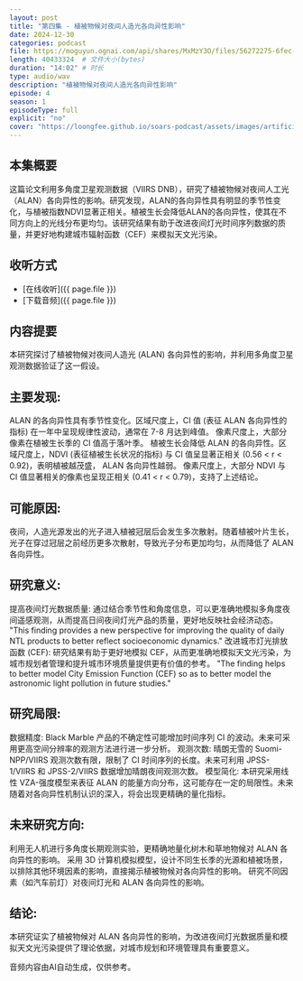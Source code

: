 ```yaml
---
layout: post
title: "第四集 - 植被物候对夜间人造光各向异性影响"
date: 2024-12-30
categories: podcast
file: https://moguyun.ognai.com/api/shares/MxMzY3O/files/56272275-6fec-475e-a333-00b9c699980b
length: 40433324  # 文件大小(bytes)
duration: "14:02" # 时长
type: audio/wav
description: "植被物候对夜间人造光各向异性影响"
episode: 4
season: 1
episodeType: full
explicit: "no"
cover: "https://loongfee.github.io/soars-podcast/assets/images/artificial-intelligence.png"
---
```


## 本集概要

这篇论文利用多角度卫星观测数据（VIIRS DNB），研究了植被物候对夜间人工光（ALAN）各向异性的影响。研究发现，ALAN的各向异性具有明显的季节性变化，与植被指数NDVI显著正相关。植被生长会降低ALAN的各向异性，使其在不同方向上的光线分布更均匀。该研究结果有助于改进夜间灯光时间序列数据的质量，并更好地构建城市辐射函数（CEF）来模拟天文光污染。

## 收听方式

- [在线收听]({{ page.file }})
- [下载音频]({{ page.file }})

## 内容提要

本研究探讨了植被物候对夜间人造光 (ALAN) 各向异性的影响，并利用多角度卫星观测数据验证了这一假设。

## 主要发现:

ALAN 的各向异性具有季节性变化。区域尺度上，CI 值 (表征 ALAN 各向异性的指标) 在一年中呈现规律性波动，通常在 7-8 月达到峰值。
像素尺度上，大部分像素在植被生长季的 CI 值高于落叶季。
植被生长会降低 ALAN 的各向异性。区域尺度上，NDVI (表征植被生长状况的指标) 与 CI 值呈显著正相关 (0.56 < r < 0.92)，表明植被越茂盛， ALAN 各向异性越弱。
像素尺度上，大部分 NDVI 与 CI 值显著相关的像素也呈现正相关 (0.41 < r < 0.79)，支持了上述结论。

## 可能原因:

夜间，人造光源发出的光子进入植被冠层后会发生多次散射。随着植被叶片生长，光子在穿过冠层之前经历更多次散射，导致光子分布更加均匀，从而降低了 ALAN 各向异性。

## 研究意义:

提高夜间灯光数据质量: 通过结合季节性和角度信息，可以更准确地模拟多角度夜间遥感观测，从而提高日间夜间灯光产品的质量，更好地反映社会经济动态。
"This finding provides a new perspective for improving the quality of daily NTL products to better reflect socioeconomic dynamics."
改进城市灯光排放函数 (CEF): 研究结果有助于更好地模拟 CEF，从而更准确地模拟天文光污染，为城市规划者管理和提升城市环境质量提供更有价值的参考。
"The finding helps to better model City Emission Function (CEF) so as to better model the astronomic light pollution in future studies."

## 研究局限:

数据精度: Black Marble 产品的不确定性可能增加时间序列 CI 的波动。未来可采用更高空间分辨率的观测方法进行进一步分析。
观测次数: 晴朗无雪的 Suomi-NPP/VIIRS 观测次数有限，限制了 CI 时间序列的长度。未来可利用 JPSS-1/VIIRS 和 JPSS-2/VIIRS 数据增加晴朗夜间观测次数。
模型简化: 本研究采用线性 VZA-强度模型来表征 ALAN 的能量方向分布，这可能存在一定的局限性。未来随着对各向异性机制认识的深入，将会出现更精确的量化指标。

## 未来研究方向:

利用无人机进行多角度长期观测实验，更精确地量化树木和草地物候对 ALAN 各向异性的影响。
采用 3D 计算机模拟模型，设计不同生长季的光源和植被场景，以排除其他环境因素的影响，直接揭示植被物候对各向异性的影响。
研究不同因素（如汽车前灯）对夜间灯光和 ALAN 各向异性的影响。

## 结论:

本研究证实了植被物候对 ALAN 各向异性的影响，为改进夜间灯光数据质量和模拟天文光污染提供了理论依据，对城市规划和环境管理具有重要意义。


音频内容由AI自动生成，仅供参考。